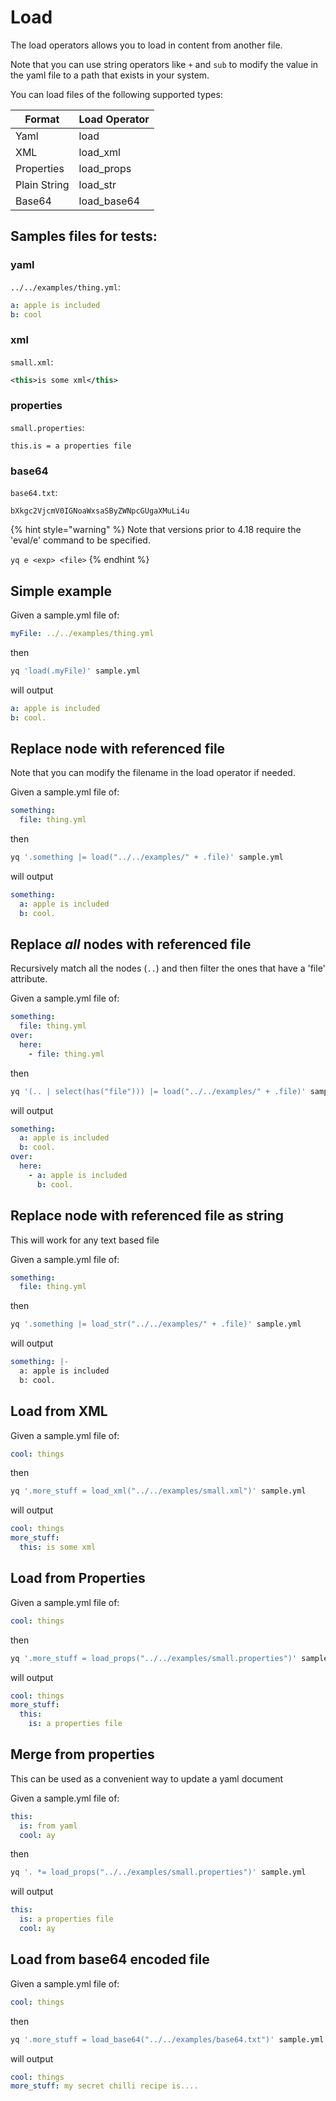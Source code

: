 # Load

The load operators allows you to load in content from another file.

Note that you can use string operators like `+` and `sub` to modify the value in the yaml file to a path that exists in your system.

You can load files of the following supported types:

|Format | Load Operator |
| --- | --- |
| Yaml | load |
| XML | load_xml |
| Properties | load_props |
| Plain String | load_str |
| Base64 | load_base64 |

## Samples files for tests:

### yaml

`../../examples/thing.yml`:

```yaml
a: apple is included
b: cool
```

### xml
`small.xml`:

```xml
<this>is some xml</this>
```

### properties
`small.properties`:

```properties
this.is = a properties file
```

### base64
`base64.txt`:
```
bXkgc2VjcmV0IGNoaWxsaSByZWNpcGUgaXMuLi4u
```

{% hint style="warning" %}
Note that versions prior to 4.18 require the 'eval/e' command to be specified.&#x20;

`yq e <exp> <file>`
{% endhint %}

## Simple example
Given a sample.yml file of:
```yaml
myFile: ../../examples/thing.yml
```
then
```bash
yq 'load(.myFile)' sample.yml
```
will output
```yaml
a: apple is included
b: cool.
```

## Replace node with referenced file
Note that you can modify the filename in the load operator if needed.

Given a sample.yml file of:
```yaml
something:
  file: thing.yml
```
then
```bash
yq '.something |= load("../../examples/" + .file)' sample.yml
```
will output
```yaml
something:
  a: apple is included
  b: cool.
```

## Replace _all_ nodes with referenced file
Recursively match all the nodes (`..`) and then filter the ones that have a 'file' attribute. 

Given a sample.yml file of:
```yaml
something:
  file: thing.yml
over:
  here:
    - file: thing.yml
```
then
```bash
yq '(.. | select(has("file"))) |= load("../../examples/" + .file)' sample.yml
```
will output
```yaml
something:
  a: apple is included
  b: cool.
over:
  here:
    - a: apple is included
      b: cool.
```

## Replace node with referenced file as string
This will work for any text based file

Given a sample.yml file of:
```yaml
something:
  file: thing.yml
```
then
```bash
yq '.something |= load_str("../../examples/" + .file)' sample.yml
```
will output
```yaml
something: |-
  a: apple is included
  b: cool.
```

## Load from XML
Given a sample.yml file of:
```yaml
cool: things
```
then
```bash
yq '.more_stuff = load_xml("../../examples/small.xml")' sample.yml
```
will output
```yaml
cool: things
more_stuff:
  this: is some xml
```

## Load from Properties
Given a sample.yml file of:
```yaml
cool: things
```
then
```bash
yq '.more_stuff = load_props("../../examples/small.properties")' sample.yml
```
will output
```yaml
cool: things
more_stuff:
  this:
    is: a properties file
```

## Merge from properties
This can be used as a convenient way to update a yaml document

Given a sample.yml file of:
```yaml
this:
  is: from yaml
  cool: ay
```
then
```bash
yq '. *= load_props("../../examples/small.properties")' sample.yml
```
will output
```yaml
this:
  is: a properties file
  cool: ay
```

## Load from base64 encoded file
Given a sample.yml file of:
```yaml
cool: things
```
then
```bash
yq '.more_stuff = load_base64("../../examples/base64.txt")' sample.yml
```
will output
```yaml
cool: things
more_stuff: my secret chilli recipe is....
```

